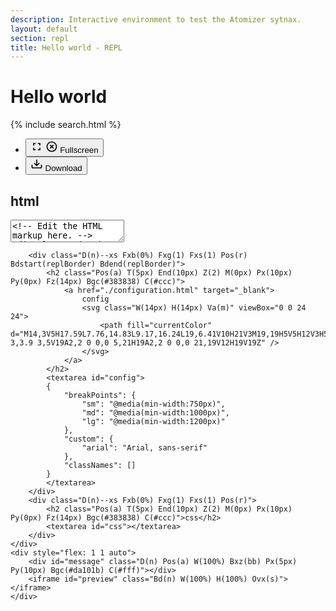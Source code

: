 ```yaml
---
description: Interactive environment to test the Atomizer sytnax.
layout: default
section: repl
title: Hello world - REPL
---
```


<link rel="stylesheet" href="https://cdnjs.cloudflare.com/ajax/libs/codemirror/5.65.7/codemirror.min.css">

<div class="Bgc(#383838)">
    <div class="D(f) Ai(c) Jc(sb) Mx(a)--sm Maw(1280px)--sm W(90%)--sm W(a)--sm Pstart(10px) Pstart(0)--lg">
        <h1 class="D(n)--xs M(0) Mb(-3px) Lh(0) Fz(16px) C(#eee)">Hello world</h1>
        {% include search.html %}
        <ul class="D(f) M(0)">
            <li class="Mend(20px)--sm">
                <button id="fullscreen" class="D(f) Ai(c) Jc(sb) Pt(10px) Pb(10px) Bg(n) Bd(n) C(#ccc) C(#fff):h Cur(p) Fz(14px)" title="Toggle fullscreen mode">
                    <svg class="D(b) fs-on_D(n)" viewBox="0 0 24 24" width="20" height="20">
                        <path fill="currentColor" d="M5,5H10V7H7V10H5V5M14,5H19V10H17V7H14V5M17,14H19V19H14V17H17V14M10,17V19H5V14H7V17H10Z"></path>
                    </svg>
                    <svg class="D(n) fs-on_D(b)" viewBox="0 0 24 24" width="20" height="20">
                        <path fill="currentColor" d="M12,20C7.59,20 4,16.41 4,12C4,7.59 7.59,4 12,4C16.41,4 20,7.59 20,12C20,16.41 16.41,20 12,20M12,2C6.47,2 2,6.47 2,12C2,17.53 6.47,22 12,22C17.53,22 22,17.53 22,12C22,6.47 17.53,2 12,2M14.59,8L12,10.59L9.41,8L8,9.41L10.59,12L8,14.59L9.41,16L12,13.41L14.59,16L16,14.59L13.41,12L16,9.41L14.59,8Z" />
                    </svg>
                    <span class="D(n)--xs Pstart(5px)">Fullscreen</span>
                </button>
            </li>
            <li>
                <button id="save" class="D(f) Ai(c) Pt(10px) Pb(10px) Bg(n) Bd(n) C(#ccc) C(#fff):h Cur(p) Fz(14px)" title="Download zip file">
                    <svg viewBox="0 0 24 24" width="20" height="20">
                        <path fill="currentColor" d="M2 12H4V17H20V12H22V17C22 18.11 21.11 19 20 19H4C2.9 19 2 18.11 2 17V12M12 15L17.55 9.54L16.13 8.13L13 11.25V2H11V11.25L7.88 8.13L6.46 9.55L12 15Z"></path>
                    </svg>
                    <span class="D(n)--xs Pstart(5px)">Download</span>
                </button>
            </li>
        </ul>
    </div>
</div>

<div class="D(f) Fxf(c) W(100%) H(90vh) Fz(14px)">
    <div class="D(f) H(39vh)">
        <div class="Fxb(0%) Fxg(1) Fxs(1) Pos(r) Ovx(s)">
            <h2 class="Pos(a) T(5px) End(10px) Z(2) M(0px) Px(10px) Py(0px) Fz(14px) Bgc(#383838) C(#ccc)">html</h2>
            <textarea id="markup">
&lt;!-- Edit the HTML markup here. --&gt;
<div class="W(30%)--sm Mx(a) Mt(3rem) P(20px) Bg(#0280ae) C(#fff) Bdrs(15px) Ff(arial)">
    <h1 class="Ta(c)">Hello world!</h1>
    <p class="My(10px) Lh(1.3)">Modify the markup by changing the code in the "html" box. As you add and remove <a href="./guides/atomizer-classes.html">Atomizer classes</a>, this preview will update live and the CSS will be auto generated in the "css" box above.</p>
    <p class="Lh(1.3)">You can further customize Atomizer by adding your own breakpoints or custom values. Take a look at the <a href="./configuration.html">Configuration guide</a> for more information.</p>
    <p>Like what you see? Use the Download button to save it locally and build your next project!</p>
</div>
            </textarea>
        </div>

        <div class="D(n)--xs Fxb(0%) Fxg(1) Fxs(1) Pos(r) Bdstart(replBorder) Bdend(replBorder)">
            <h2 class="Pos(a) T(5px) End(10px) Z(2) M(0px) Px(10px) Py(0px) Fz(14px) Bgc(#383838) C(#ccc)">
                <a href="./configuration.html" target="_blank">
                    config
                    <svg class="W(14px) H(14px) Va(m)" viewBox="0 0 24 24">
                        <path fill="currentColor" d="M14,3V5H17.59L7.76,14.83L9.17,16.24L19,6.41V10H21V3M19,19H5V5H12V3H5C3.89,3 3,3.9 3,5V19A2,2 0 0,0 5,21H19A2,2 0 0,0 21,19V12H19V19Z" />
                    </svg>
                </a>
            </h2>
            <textarea id="config">
            {
                "breakPoints": {
                    "sm": "@media(min-width:750px)",
                    "md": "@media(min-width:1000px)",
                    "lg": "@media(min-width:1200px)"
                },
                "custom": {
                    "arial": "Arial, sans-serif"
                },
                "classNames": []
            }
            </textarea>
        </div>
        <div class="D(n)--xs Fxb(0%) Fxg(1) Fxs(1) Pos(r)">
            <h2 class="Pos(a) T(5px) End(10px) Z(2) M(0px) Px(10px) Py(0px) Fz(14px) Bgc(#383838) C(#ccc)">css</h2>
            <textarea id="css"></textarea>
        </div>
    </div>
    <div style="flex: 1 1 auto">
        <div id="message" class="D(n) Pos(a) W(100%) Bxz(bb) Px(5px) Py(10px) Bgc(#da101b) C(#fff)"></div>
        <iframe id="preview" class="Bd(n) W(100%) H(100%) Ovx(s)"></iframe>
    </div>

</div>

<script src="{{'/assets/js/repl.js' | relative_url }}"></script>

